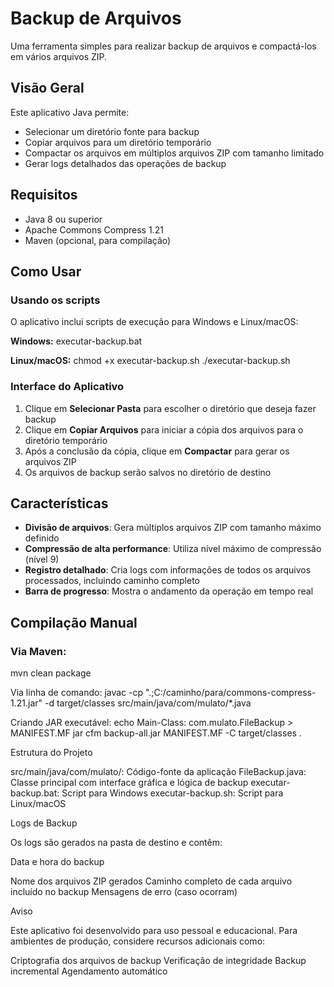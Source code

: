 # Backup de Arquivos

Uma ferramenta simples para realizar backup de arquivos e compactá-los em vários arquivos ZIP.

## Visão Geral

Este aplicativo Java permite:
- Selecionar um diretório fonte para backup
- Copiar arquivos para um diretório temporário
- Compactar os arquivos em múltiplos arquivos ZIP com tamanho limitado
- Gerar logs detalhados das operações de backup

## Requisitos

- Java 8 ou superior
- Apache Commons Compress 1.21
- Maven (opcional, para compilação)

## Como Usar

### Usando os scripts

O aplicativo inclui scripts de execução para Windows e Linux/macOS:

**Windows:**
executar-backup.bat

**Linux/macOS:**
chmod +x executar-backup.sh
./executar-backup.sh

### Interface do Aplicativo

1. Clique em **Selecionar Pasta** para escolher o diretório que deseja fazer backup
2. Clique em **Copiar Arquivos** para iniciar a cópia dos arquivos para o diretório temporário
3. Após a conclusão da cópia, clique em **Compactar** para gerar os arquivos ZIP
4. Os arquivos de backup serão salvos no diretório de destino

## Características

- **Divisão de arquivos**: Gera múltiplos arquivos ZIP com tamanho máximo definido
- **Compressão de alta performance**: Utiliza nível máximo de compressão (nível 9)
- **Registro detalhado**: Cria logs com informações de todos os arquivos processados, incluindo caminho completo
- **Barra de progresso**: Mostra o andamento da operação em tempo real

## Compilação Manual

### Via Maven:

mvn clean package

Via linha de comando:
javac -cp ".;C:/caminho/para/commons-compress-1.21.jar" -d target/classes src/main/java/com/mulato/*.java

Criando JAR executável:
echo Main-Class: com.mulato.FileBackup > MANIFEST.MF
jar cfm backup-all.jar MANIFEST.MF -C target/classes .

Estrutura do Projeto

src/main/java/com/mulato/: Código-fonte da aplicação
FileBackup.java: Classe principal com interface gráfica e lógica de backup
executar-backup.bat: Script para Windows
executar-backup.sh: Script para Linux/macOS

Logs de Backup

Os logs são gerados na pasta de destino e contêm:

Data e hora do backup

Nome dos arquivos ZIP gerados
Caminho completo de cada arquivo incluído no backup
Mensagens de erro (caso ocorram)

Aviso

Este aplicativo foi desenvolvido para uso pessoal e educacional. Para ambientes de produção, considere recursos adicionais como:

Criptografia dos arquivos de backup
Verificação de integridade
Backup incremental
Agendamento automático

